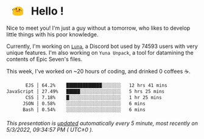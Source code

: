 <h1>   <img src="./spoink.gif" style="vertical-align:middle;" width="30px">   Hello ! </h1>

Nice to meet you! I'm just a guy without a tomorrow, who likes to develop little things with his poor knowledge.

Currently, I'm working on <a href='https://github.com/Asgarrrr/Luna'>`Luna`</a>, a Discord bot used by 74593 users with very unique features. I'm also working on `Yuna Unpack`, a tool for datamining the contents of Epic Seven's files.

This week, I've worked on ~20 hours of coding, and drinked 0 coffees ☕.

```
       EJS │ 64.2%    █████████████░░░░░░░   12 hrs 41 mins
JavaScript │ 27.49%   █████░░░░░░░░░░░░░░░   5 hrs 25 mins
       CSS │ 7.18%    █░░░░░░░░░░░░░░░░░░░   1 hr 25 mins
      JSON │ 0.58%    ░░░░░░░░░░░░░░░░░░░░   6 mins
      Bash │ 0.54%    ░░░░░░░░░░░░░░░░░░░░   6 mins
```

###### This presentation is [updated](https://github.com/Asgarrrr) automatically every 5 minute, most recently on 5/3/2022, 09:34:57 PM ( UTC±0 ).
